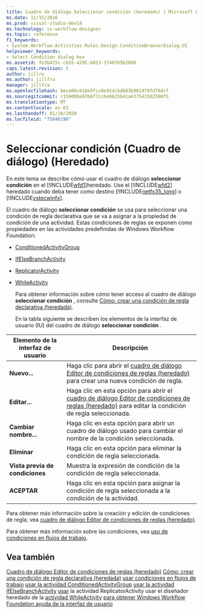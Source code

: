 ```yaml
---
title: Cuadro de diálogo Seleccionar condición (heredado) | Microsoft Docs
ms.date: 11/15/2016
ms.prod: visual-studio-dev14
ms.technology: vs-workflow-designer
ms.topic: reference
f1_keywords:
- System.Workflow.Activities.Rules.Design.ConditionBrowserDialog.UI
helpviewer_keywords:
- Select Condition dialog box
ms.assetid: fe3b415c-cb55-4295-b853-3f40765b28d0
caps.latest.revision: 5
author: jillre
ms.author: jillfra
manager: jillfra
ms.openlocfilehash: bece06c618e5fcc0e91dcbd683b961979fd76dcf
ms.sourcegitcommit: c150d0be93b6f7ccbe9625b41a437541502560f5
ms.translationtype: MT
ms.contentlocale: es-ES
ms.lasthandoff: 01/10/2020
ms.locfileid: "75846190"
---
```

# <a name="select-condition-dialog-box-legacy"></a>Seleccionar condición (Cuadro de diálogo) (Heredado)
En este tema se describe cómo usar el cuadro de diálogo **seleccionar condición** en el [!INCLUDE[wfd1](../includes/wfd1-md.md)]heredado. Use el [!INCLUDE[wfd2](../includes/wfd2-md.md)] heredado cuando deba tener como destino [!INCLUDE[netfx35_long](../includes/netfx35-long-md.md)] o [!INCLUDE[vstecwinfx](../includes/vstecwinfx-md.md)].

 El cuadro de diálogo **seleccionar condición** se usa para seleccionar una condición de regla declarativa que se va a asignar a la propiedad de condición de una actividad. Estas condiciones de reglas se exponen como propiedades en las actividades predefinidas de Windows Workflow Foundation:

- [ConditionedActivityGroup](https://msdn2.microsoft.com/library/system.workflow.activities.conditionedactivitygroup.aspx)

- [IfElseBranchActivity](https://msdn2.microsoft.com/library/system.workflow.activities.ifelsebranchactivity.aspx)

- [ReplicatorActivity](https://msdn2.microsoft.com/library/system.workflow.activities.replicatoractivity.aspx)

- [WhileActivity](https://msdn2.microsoft.com/library/system.workflow.activities.whileactivity.aspx)

  Para obtener información sobre cómo tener acceso al cuadro de diálogo **seleccionar condición** , consulte [Cómo: crear una condición de regla declarativa (heredada)](../workflow-designer/how-to-create-a-declarative-rule-condition-legacy.md).

  En la tabla siguiente se describen los elementos de la interfaz de usuario (IU) del cuadro de diálogo **seleccionar condición** .

|Elemento de la interfaz de usuario|Descripción|
|----------------|-----------------|
|**Nuevo...**|Haga clic para abrir el [cuadro de diálogo Editor de condiciones de reglas (heredado)](../workflow-designer/rule-condition-editor-dialog-box-legacy.md) para crear una nueva condición de regla.|
|**Editar...**|Haga clic en esta opción para abrir el [cuadro de diálogo Editor de condiciones de reglas (heredado)](../workflow-designer/rule-condition-editor-dialog-box-legacy.md) para editar la condición de regla seleccionada.|
|**Cambiar nombre...**|Haga clic en esta opción para abrir un cuadro de diálogo usado para cambiar el nombre de la condición seleccionada.|
|**Eliminar**|Haga clic en esta opción para eliminar la condición de regla seleccionada.|
|**Vista previa de condiciones**|Muestra la expresión de condición de la condición de regla seleccionada.|
|**ACEPTAR**|Haga clic en esta opción para asignar la condición de regla seleccionada a la condición de la actividad.|

 Para obtener más información sobre la creación y edición de condiciones de regla, vea [cuadro de diálogo Editor de condiciones de reglas (heredado)](../workflow-designer/rule-condition-editor-dialog-box-legacy.md).

 Para obtener más información sobre las condiciones, vea [uso de condiciones en flujos de trabajo](https://msdn2.microsoft.com/library/bb628447.aspx).

## <a name="see-also"></a>Vea también
 [Cuadro de diálogo Editor de condiciones de reglas (heredado)](../workflow-designer/rule-condition-editor-dialog-box-legacy.md) [Cómo: crear una condición de regla declarativa (heredada)](../workflow-designer/how-to-create-a-declarative-rule-condition-legacy.md) [usar condiciones en flujos de trabajo](https://msdn2.microsoft.com/library/bb628447.aspx) [usar la actividad ConditionedActivityGroup](https://msdn2.microsoft.com/library/bb675237.aspx) [usar la actividad IfElseBranchActivity](https://msdn2.microsoft.com/library/bb628465.aspx) [usar](https://msdn2.microsoft.com/library/bb628544.aspx) la actividad ReplicatorActivity usar el diseñador heredado de la [actividad WhileActivity](https://msdn2.microsoft.com/library/bb628552.aspx) [para obtener Windows Workflow Foundation ayuda de la interfaz de usuario](../workflow-designer/legacy-designer-for-windows-workflow-foundation-ui-help.md)
